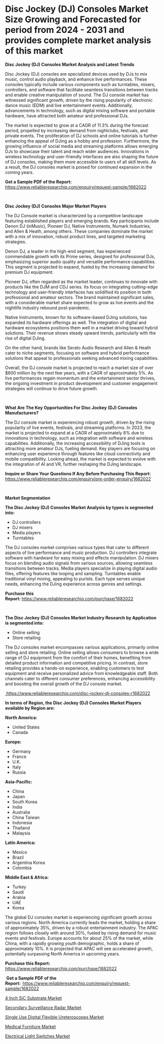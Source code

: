 <p><h1>Disc Jockey (DJ) Consoles Market Size Growing and Forecasted for period from 2024 - 2031 and provides complete market analysis of this market</h1></p><p><strong>Disc Jockey (DJ) Consoles Market Analysis and Latest Trends</strong></p>
<p><p>Disc Jockey (DJ) consoles are specialized devices used by DJs to mix music, control audio playback, and enhance live performances. These consoles typically include various components such as turntables, mixers, controllers, and software that facilitate seamless transitions between tracks and enable creative manipulation of sound. The DJ console market has witnessed significant growth, driven by the rising popularity of electronic dance music (EDM) and live entertainment events. Additionally, advancements in technology, such as digital mixing software and portable hardware, have attracted both amateur and professional DJs.</p><p>The market is expected to grow at a CAGR of 11.3% during the forecast period, propelled by increasing demand from nightclubs, festivals, and private events. The proliferation of DJ schools and online tutorials is further enhancing the appeal of DJing as a hobby and profession. Furthermore, the growing influence of social media and streaming platforms allows emerging DJs to showcase their talent and reach wider audiences. Innovations in wireless technology and user-friendly interfaces are also shaping the future of DJ consoles, making them more accessible to users of all skill levels. As a result, the DJ consoles market is poised for continued expansion in the coming years.</p></p>
<p><strong>Get a Sample PDF of the Report:&nbsp;</strong> <a href="https://www.reliableresearchiq.com/enquiry/request-sample/1682022?utm_campaign=1358&utm_medium=2&utm_source=Github&utm_content=ia&utm_term=01102024&utm_id=disc-jockey-dj-consoles">https://www.reliableresearchiq.com/enquiry/request-sample/1682022</a></p>
<p>&nbsp;</p>
<p><strong>Disc Jockey (DJ) Consoles Major Market Players</strong></p>
<p><p>The DJ Console market is characterized by a competitive landscape featuring established players and emerging brands. Key participants include Denon DJ (inMusic), Pioneer DJ, Native Instruments, Numark Industries, and Allen & Heath, among others. These companies dominate the market with a mix of innovation, robust product lines, and targeted marketing strategies.</p><p>Denon DJ, a leader in the high-end segment, has experienced commendable growth with its Prime series, designed for professional DJs, emphasizing superior audio quality and versatile performance capabilities. This segment is projected to expand, fueled by the increasing demand for premium DJ equipment.</p><p>Pioneer DJ, often regarded as the market leader, continues to innovate with products like the DJM and CDJ series. Its focus on integrating cutting-edge technology and user-friendly interfaces has solidified its position in both professional and amateur sectors. The brand maintained significant sales, with a considerable market share expected to grow as live events and the nightlife industry rebound post-pandemic.</p><p>Native Instruments, known for its software-based DJing solutions, has expanded its hardware offerings as well. The integration of digital and hardware ecosystems positions them well in a market driving toward hybrid solutions. Their revenue shows steady upward trends, particularly with the rise of digital DJing.</p><p>On the other hand, brands like Serato Audio Research and Allen & Heath cater to niche segments, focusing on software and hybrid performance solutions that appeal to professionals seeking advanced mixing capabilities.</p><p>Overall, the DJ console market is projected to reach a market size of over $600 million by the next few years, with a CAGR of approximately 5%. As live performances regain momentum and the entertainment sector thrives, the ongoing investment in product development and customer engagement strategies will continue to drive future growth.</p></p>
<p>&nbsp;</p>
<p><strong>What Are The Key Opportunities For Disc Jockey (DJ) Consoles Manufacturers?</strong></p>
<p><p>The DJ console market is experiencing robust growth, driven by the rising popularity of live events, festivals, and streaming platforms. In 2023, the market is projected to expand at a CAGR of approximately 8% due to innovations in technology, such as integration with software and wireless capabilities. Additionally, the increasing accessibility of DJing tools is attracting more amateur DJs, fueling demand. Key players are focusing on enhancing user experience through features like cloud connectivity and mobile compatibility. Looking ahead, the market is expected to evolve with the integration of AI and VR, further reshaping the DJing landscape.</p></p>
<p><strong>Inquire or Share Your Questions If Any Before Purchasing This Report:</strong> <a href="https://www.reliableresearchiq.com/enquiry/pre-order-enquiry/1682022?utm_campaign=1358&utm_medium=2&utm_source=Github&utm_content=ia&utm_term=01102024&utm_id=disc-jockey-dj-consoles">https://www.reliableresearchiq.com/enquiry/pre-order-enquiry/1682022</a></p>
<p>&nbsp;</p>
<p><strong>Market Segmentation</strong></p>
<p><strong>The Disc Jockey (DJ) Consoles Market Analysis by types is segmented into:</strong></p>
<p><ul><li>DJ controllers</li><li>DJ mixers</li><li>Media players</li><li>Turntables</li></ul></p>
<p><p>The DJ consoles market comprises various types that cater to different aspects of live performance and music production. DJ controllers integrate software with hardware for easy mixing and effects manipulation. DJ mixers focus on blending audio signals from various sources, allowing seamless transitions between tracks. Media players specialize in playing digital audio files, offering features like looping and sampling. Turntables enable traditional vinyl mixing, appealing to purists. Each type serves unique needs, enhancing the DJing experience across genres and settings.</p></p>
<p><strong>Purchase this Report:&nbsp;</strong><a href="https://www.reliableresearchiq.com/purchase/1682022?utm_campaign=1358&utm_medium=2&utm_source=Github&utm_content=ia&utm_term=01102024&utm_id=disc-jockey-dj-consoles">https://www.reliableresearchiq.com/purchase/1682022</a></p>
<p>&nbsp;</p>
<p><strong>The Disc Jockey (DJ) Consoles Market Industry Research by Application is segmented into:</strong></p>
<p><ul><li>Online selling</li><li>Store retailing</li></ul></p>
<p><p>The DJ consoles market encompasses various applications, primarily online selling and store retailing. Online selling allows consumers to browse a wide range of DJ equipment from the comfort of their homes, benefiting from detailed product information and competitive pricing. In contrast, store retailing provides a hands-on experience, enabling customers to test equipment and receive personalized advice from knowledgeable staff. Both channels cater to different consumer preferences, enhancing accessibility and boosting the overall growth of the DJ console market.</p></p>
<p><a href="https://www.reliableresearchiq.com/disc-jockey-dj-consoles-r1682022?utm_campaign=1358&utm_medium=2&utm_source=Github&utm_content=ia&utm_term=01102024&utm_id=disc-jockey-dj-consoles">&nbsp;https://www.reliableresearchiq.com/disc-jockey-dj-consoles-r1682022</a></p>
<p><strong>In terms of Region, the Disc Jockey (DJ) Consoles Market Players available by Region are:</strong></p>
<p>
    <p> <strong> North America: </strong>
        <ul>
            <li>United States</li>
            <li>Canada</li>
        </ul>
        </p> 
    <p> <strong> Europe: </strong>
        <ul>
            <li>Germany</li>
            <li>France</li>
            <li>U.K.</li>
            <li>Italy</li>
            <li>Russia</li>
        </ul>
        </p> 
    <p> <strong> Asia-Pacific: </strong>
        <ul>
            <li>China</li>
            <li>Japan</li>
            <li>South Korea</li>
            <li>India</li>
            <li>Australia</li>
            <li>China Taiwan</li>
            <li>Indonesia</li>
            <li>Thailand</li>
            <li>Malaysia</li>
        </ul>
        </p> 
    <p> <strong> Latin America: </strong>
        <ul>
            <li>Mexico</li>
            <li>Brazil</li>
            <li>Argentina Korea</li>
            <li>Colombia</li>
        </ul>
        </p> 
    <p> <strong> Middle East & Africa: </strong>
        <ul>
            <li>Turkey</li>
            <li>Saudi</li>
            <li>Arabia</li>
            <li>UAE</li>
            <li>Korea</li>
        </ul>
    </p>
    </p>
<p><p>The global DJ consoles market is experiencing significant growth across various regions. North America currently leads the market, holding a share of approximately 35%, driven by a robust entertainment industry. The APAC region follows closely with around 30%, fueled by rising demand for music events and festivals. Europe accounts for about 25% of the market, while China, with a rapidly growing youth demographic, holds a share of approximately 10%. It is projected that APAC will see accelerated growth, potentially surpassing North America in upcoming years.</p></p>
<p><strong>Purchase this Report: </strong><a href="https://www.reliableresearchiq.com/purchase/1682022?utm_campaign=1358&utm_medium=2&utm_source=Github&utm_content=ia&utm_term=01102024&utm_id=disc-jockey-dj-consoles">https://www.reliableresearchiq.com/purchase/1682022</a></p>
<p>&nbsp;<strong>Get a Sample PDF of the Report:&nbsp;&nbsp;</strong><a href="https://www.reliableresearchiq.com/enquiry/request-sample/1682022?utm_campaign=1358&utm_medium=2&utm_source=Github&utm_content=ia&utm_term=01102024&utm_id=disc-jockey-dj-consoles">https://www.reliableresearchiq.com/enquiry/request-sample/1682022</a></p>
<p><strong></strong></p>
<p><p><a href="https://issuu.com/reportprime-2/docs/4-inch-sic-substrate-market-size-20_c60b5e76507067?utm_campaign=1358&utm_medium=2&utm_source=Github&utm_content=ia&utm_term=01102024&utm_id=disc-jockey-dj-consoles">4 Inch SiC Substrate Market</a></p><p><a href="https://www.linkedin.com/pulse/how-secondary-surveillance-radar-market-changing-from-2024-op7hf?utm_campaign=1358&utm_medium=2&utm_source=Github&utm_content=ia&utm_term=01102024&utm_id=disc-jockey-dj-consoles">Secondary Surveillance Radar Market</a></p><p><a href="https://issuu.com/reportprime-2/docs/single-use-digital-flexible-uretero_8dbc6fc6d90e92?utm_campaign=1358&utm_medium=2&utm_source=Github&utm_content=ia&utm_term=01102024&utm_id=disc-jockey-dj-consoles">Single Use Digital Flexible Ureteroscopes Market</a></p><p><a href="https://www.linkedin.com/pulse/insights-medical-furniture-market-size-which-expanding-122-zl6xe?utm_campaign=1358&utm_medium=2&utm_source=Github&utm_content=ia&utm_term=01102024&utm_id=disc-jockey-dj-consoles">Medical Furniture Market</a></p><p><a href="https://www.linkedin.com/pulse/electrical-light-switches-market-overview-regional-outlook-kzyye?utm_campaign=1358&utm_medium=2&utm_source=Github&utm_content=ia&utm_term=01102024&utm_id=disc-jockey-dj-consoles">Electrical Light Switches Market</a></p></p>